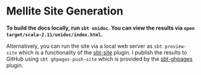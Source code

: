 # Mellite Site Generation

__To build the docs locally, run `sbt unidoc`. You can view the results via `open target/scala-2.11/unidoc/index.html`.__

Alternatively, you can run the site via a local web server as `sbt preview-site` which is a functionality of the [sbt-site](https://github.com/sbt/sbt-site) plugin. I publish the
 results to GitHub using `sbt ghpages-push-site` which is provided by the [sbt-ghpages](https://github.com/sbt/sbt-ghpages) plugin.
